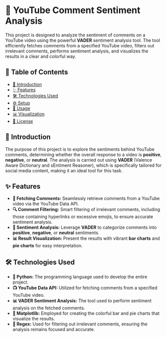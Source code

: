# 🎥 YouTube Comment Sentiment Analysis

This project is designed to analyze the sentiment of comments on a YouTube video using the powerful **VADER** sentiment analysis tool. The tool efficiently fetches comments from a specified YouTube video, filters out irrelevant comments, performs sentiment analysis, and visualizes the results in a clear and colorful way.

## 📑 Table of Contents

- [📌 Introduction](#introduction)
- [✨ Features](#features)
- [🛠️ Technologies Used](#technologies-used)
- [⚙️ Setup](#setup)
- [🚀 Usage](#usage)
- [📊 Visualization](#visualization)
- [📜 License](#license)

## 📌 Introduction

The purpose of this project is to explore the sentiments behind YouTube comments, determining whether the overall response to a video is **positive**, **negative**, or **neutral**. The analysis is carried out using **VADER** (Valence Aware Dictionary and sEntiment Reasoner), which is specifically tailored for social media content, making it an ideal tool for this task.

## ✨ Features

- **🎯 Fetching Comments:** Seamlessly retrieve comments from a YouTube video via the YouTube Data API.
- **🔍 Comment Filtering:** Smart filtering of irrelevant comments, including those containing hyperlinks or excessive emojis, to ensure accurate sentiment analysis.
- **💬 Sentiment Analysis:** Leverage **VADER** to categorize comments into **positive**, **negative**, or **neutral** sentiments.
- **📊 Result Visualization:** Present the results with vibrant **bar charts** and **pie charts** for easy interpretation.

## 🛠️ Technologies Used

- **🐍 Python:** The programming language used to develop the entire project.
- **📺 YouTube Data API:** Utilized for fetching comments from a specified YouTube video.
- **📊 VADER Sentiment Analysis:** The tool used to perform sentiment analysis on the fetched comments.
- **🎨 Matplotlib:** Employed for creating the colorful bar and pie charts that visualize the results.
- **🔗 Regex:** Used for filtering out irrelevant comments, ensuring the analysis remains focused and accurate.



